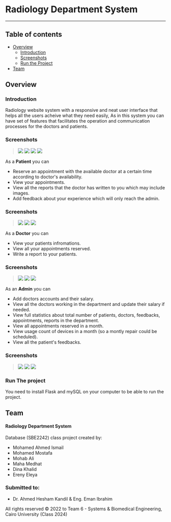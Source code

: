 # Radiology Department System

---

## Table of contents

- [Overview](#overview)
  - [Introduction](#introduction)
  - [Screenshots](#Screenshots)
  - [Run the Project](#run-the-project)
- [Team](#team)

## Overview

### Introduction

Radiology website system with a responsive and neat user interface that helps all the users acheive what they need easily, As in this system you can have set of features that facilitates the operation and communication processes for the doctors and patients.

### Screenshots

> <img src="Screenshots/1.png">
> <img src="Screenshots/2.png">
> <img src="Screenshots/3.png">
> <img src="Screenshots/4.png">

 As a **Patient** you can

- Reserve an appointment with the available doctor at a certain time according to doctor's availability.
- View your appointments.
- View all the reports that the doctor has written to you which may include images.
- Add feedback about your experience which will only reach the admin.

### Screenshots
> <img src="Screenshots/P1.png">
> <img src="Screenshots/P2.png">
> <img src="Screenshots/P3.png">

 As a **Doctor** you can

- View your patients infromations.
- View all your appointments reserved.
- Write a report to your patients.

### Screenshots
> <img src="Screenshots/D1.png">
> <img src="Screenshots/D2.png">
> <img src="Screenshots/D3.png">

 As an **Admin** you can

- Add doctors accounts and their salary.
- View all the doctors working in the department and update their salary if needed.
- View full statistics about total number of patients, doctors, feedbacks, appointments, reports in the department.
- View all appointments reserved in a month.
- View usage count of devices in a month (so a montly repair could be scheduled).
- View all the patient's feedbacks.

### Screenshots
> <img src="Screenshots/A1.png">
> <img src="Screenshots/A2.png">
> <img src="Screenshots/A3.png">

### Run The project

You need to install Flask and mySQL on your computer to be able to run the project.

## Team

#### Radiology Department System

Database (SBE2242) class project created by:

- Mohamed Ahmed Ismail
- Mohamed Mostafa
- Mohab Ali
- Maha Medhat
- Dina Khalid
- Ereny Eleya

### Submitted to:

- Dr. Ahmed Hesham Kandil & Eng. Eman Ibrahim

All rights reserved © 2022 to Team 6 - Systems & Biomedical Engineering, Cairo University (Class 2024)
